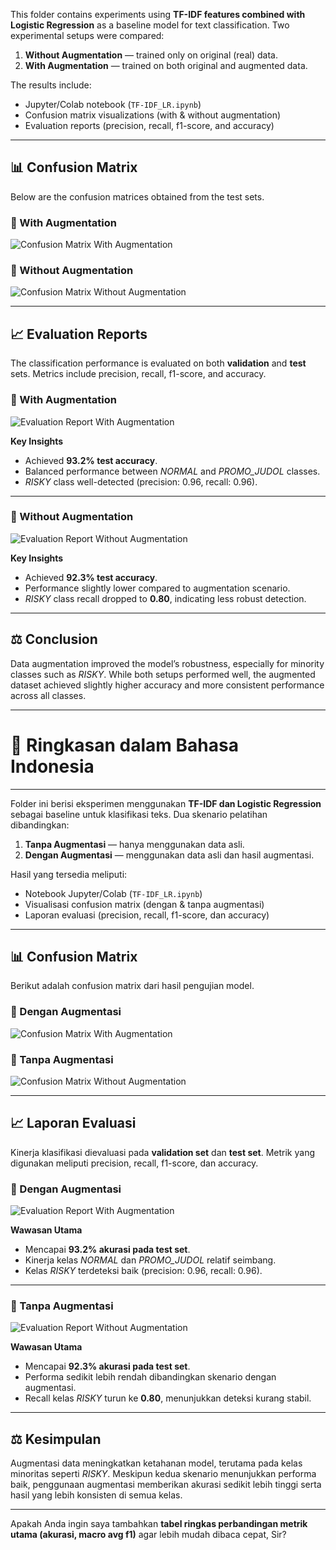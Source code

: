 This folder contains experiments using **TF-IDF features combined with Logistic Regression** as a baseline model for text classification. Two experimental setups were compared:

1. **Without Augmentation** — trained only on original (real) data.
2. **With Augmentation** — trained on both original and augmented data.

The results include:

* Jupyter/Colab notebook (`TF-IDF_LR.ipynb`)
* Confusion matrix visualizations (with & without augmentation)
* Evaluation reports (precision, recall, f1-score, and accuracy)

---

## 📊 Confusion Matrix

Below are the confusion matrices obtained from the test sets.

### 🔹 With Augmentation

![Confusion Matrix With Augmentation](conf-metrix_with_augmentation.png)

### 🔹 Without Augmentation

![Confusion Matrix Without Augmentation](conf-metrix_without_augmentation.png)

---

## 📈 Evaluation Reports

The classification performance is evaluated on both **validation** and **test** sets. Metrics include precision, recall, f1-score, and accuracy.

### 🔹 With Augmentation

![Evaluation Report With Augmentation](eval_test_with_augmentation.png)

**Key Insights**

* Achieved **93.2% test accuracy**.
* Balanced performance between *NORMAL* and *PROMO\_JUDOL* classes.
* *RISKY* class well-detected (precision: 0.96, recall: 0.96).

---

### 🔹 Without Augmentation

![Evaluation Report Without Augmentation](eval_test_without_augmentation.png)

**Key Insights**

* Achieved **92.3% test accuracy**.
* Performance slightly lower compared to augmentation scenario.
* *RISKY* class recall dropped to **0.80**, indicating less robust detection.

---

## ⚖️ Conclusion

Data augmentation improved the model’s robustness, especially for minority classes such as *RISKY*. While both setups performed well, the augmented dataset achieved slightly higher accuracy and more consistent performance across all classes.

---

# 📄 Ringkasan dalam Bahasa Indonesia

---

Folder ini berisi eksperimen menggunakan **TF-IDF dan Logistic Regression** sebagai baseline untuk klasifikasi teks. Dua skenario pelatihan dibandingkan:

1. **Tanpa Augmentasi** — hanya menggunakan data asli.
2. **Dengan Augmentasi** — menggunakan data asli dan hasil augmentasi.

Hasil yang tersedia meliputi:

* Notebook Jupyter/Colab (`TF-IDF_LR.ipynb`)
* Visualisasi confusion matrix (dengan & tanpa augmentasi)
* Laporan evaluasi (precision, recall, f1-score, dan accuracy)

---

## 📊 Confusion Matrix

Berikut adalah confusion matrix dari hasil pengujian model.

### 🔹 Dengan Augmentasi

![Confusion Matrix With Augmentation](conf-metrix_with_augmentation.png)

### 🔹 Tanpa Augmentasi

![Confusion Matrix Without Augmentation](conf-metrix_without_augmentation.png)

---

## 📈 Laporan Evaluasi

Kinerja klasifikasi dievaluasi pada **validation set** dan **test set**. Metrik yang digunakan meliputi precision, recall, f1-score, dan accuracy.

### 🔹 Dengan Augmentasi

![Evaluation Report With Augmentation](eval_test_with_augmentation.png)

**Wawasan Utama**

* Mencapai **93.2% akurasi pada test set**.
* Kinerja kelas *NORMAL* dan *PROMO\_JUDOL* relatif seimbang.
* Kelas *RISKY* terdeteksi baik (precision: 0.96, recall: 0.96).

---

### 🔹 Tanpa Augmentasi

![Evaluation Report Without Augmentation](eval_test_without_augmentation.png)

**Wawasan Utama**

* Mencapai **92.3% akurasi pada test set**.
* Performa sedikit lebih rendah dibandingkan skenario dengan augmentasi.
* Recall kelas *RISKY* turun ke **0.80**, menunjukkan deteksi kurang stabil.

---

## ⚖️ Kesimpulan

Augmentasi data meningkatkan ketahanan model, terutama pada kelas minoritas seperti *RISKY*. Meskipun kedua skenario menunjukkan performa baik, penggunaan augmentasi memberikan akurasi sedikit lebih tinggi serta hasil yang lebih konsisten di semua kelas.

---

Apakah Anda ingin saya tambahkan **tabel ringkas perbandingan metrik utama (akurasi, macro avg f1)** agar lebih mudah dibaca cepat, Sir?

